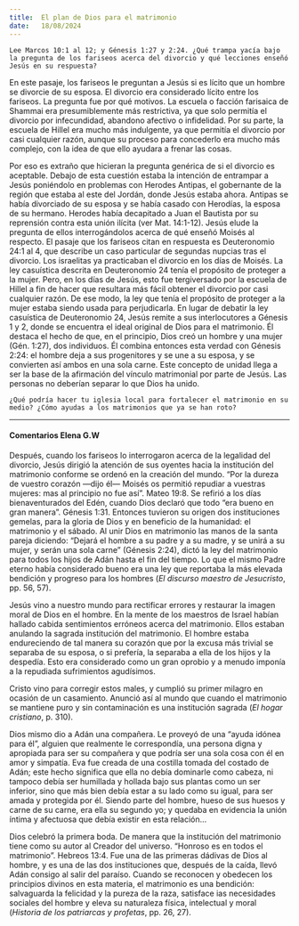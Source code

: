 ```yaml
---
title:  El plan de Dios para el matrimonio
date:   18/08/2024
---
```


`Lee Marcos 10:1 al 12; y Génesis 1:27 y 2:24. ¿Qué trampa yacía bajo la pregunta de los fariseos acerca del divorcio y qué lecciones enseñó Jesús en su respuesta?`

En este pasaje, los fariseos le preguntan a Jesús si es lícito que un hombre se divorcie de su esposa. El divorcio era considerado lícito entre los fariseos. La pregunta fue por qué motivos. La escuela o facción farisaica de Shammai era presumiblemente más restrictiva, ya que solo permitía el divorcio por infecundidad, abandono afectivo o infidelidad. Por su parte, la escuela de Hillel era mucho más indulgente, ya que permitía el divorcio por casi cualquier razón, aunque su proceso para concederlo era mucho más complejo, con la idea de que ello ayudara a frenar las cosas.

Por eso es extraño que hicieran la pregunta genérica de si el divorcio es aceptable. Debajo de esta cuestión estaba la intención de entrampar a Jesús poniéndolo en problemas con Herodes Antipas, el gobernante de la región que estaba al este del Jordán, donde Jesús estaba ahora. Antipas se había divorciado de su esposa y se había casado con Herodías, la esposa de su hermano. Herodes había decapitado a Juan el Bautista por su reprensión contra esta unión ilícita (ver Mat. 14:1-12). Jesús elude la pregunta de ellos interrogándolos acerca de qué enseñó Moisés al respecto. El pasaje que los fariseos citan en respuesta es Deuteronomio 24:1 al 4, que describe un caso particular de segundas nupcias tras el divorcio. Los israelitas ya practicaban el divorcio en los días de Moisés. La ley casuística descrita en Deuteronomio 24 tenía el propósito de proteger a la mujer. Pero, en los días de Jesús, esto fue tergiversado por la escuela de Hillel a fin de hacer que resultara más fácil obtener el divorcio por casi cualquier razón. De ese modo, la ley que tenía el propósito de proteger a la mujer estaba siendo usada para perjudicarla. En lugar de debatir la ley casuística de Deuteronomio 24, Jesús remite a sus interlocutores a Génesis 1 y 2, donde se encuentra el ideal original de Dios para el matrimonio. Él destaca el hecho de que, en el principio, Dios creó un hombre y una mujer (Gén. 1:27), dos individuos. Él combina entonces esta verdad con Génesis 2:24: el hombre deja a sus progenitores y se une a su esposa, y se convierten así ambos en una sola carne. Este concepto de unidad llega a ser la base de la afirmación del vínculo matrimonial por parte de Jesús. Las personas no deberían separar lo que Dios ha unido.

`¿Qué podría hacer tu iglesia local para fortalecer el matrimonio en su medio? ¿Cómo ayudas a los matrimonios que ya se han roto?`

---

#### Comentarios Elena G.W

Después, cuando los fariseos lo interrogaron acerca de la legalidad del divorcio, Jesús dirigió la atención de sus oyentes hacia la institución del matrimonio conforme se ordenó en la creación del mundo. “Por la dureza de vuestro corazón —dijo él— Moisés os permitió repudiar a vuestras mujeres: mas al principio no fue así”. Mateo 19:8. Se refirió a los días bienaventurados del Edén, cuando Dios declaró que todo “era bueno en gran manera”. Génesis 1:31. Entonces tuvieron su origen dos instituciones gemelas, para la gloria de Dios y en beneficio de la humanidad: el matrimonio y el sábado. Al unir Dios en matrimonio las manos de la santa pareja diciendo: “Dejará el hombre a su padre y a su madre, y se unirá a su mujer, y serán una sola carne” (Génesis 2:24), dictó la ley del matrimonio para todos los hijos de Adán hasta el fin del tiempo. Lo que el mismo Padre eterno había considerado bueno era una ley que reportaba la más elevada bendición y progreso para los hombres (_El discurso maestro de Jesucristo_, pp. 56, 57).

Jesús vino a nuestro mundo para rectificar errores y restaurar la imagen moral de Dios en el hombre. En la mente de los maestros de Israel habían hallado cabida sentimientos erróneos acerca del matrimonio. Ellos estaban anulando la sagrada institución del matrimonio. El hombre estaba endureciendo de tal manera su corazón que por la excusa más trivial se separaba de su esposa, o si prefería, la separaba a ella de los hijos y la despedía. Esto era considerado como un gran oprobio y a menudo imponía a la repudiada sufrimientos agudísimos.

Cristo vino para corregir estos males, y cumplió su primer milagro en ocasión de un casamiento. Anunció así al mundo que cuando el matrimonio se mantiene puro y sin contaminación es una institución sagrada (_El hogar cristiano_, p. 310).

Dios mismo dio a Adán una compañera. Le proveyó de una “ayuda idónea para él”, alguien que realmente le correspondía, una persona digna y apropiada para ser su compañera y que podría ser una sola cosa con él en amor y simpatía. Eva fue creada de una costilla tomada del costado de Adán; este hecho significa que ella no debía dominarle como cabeza, ni tampoco debía ser humillada y hollada bajo sus plantas como un ser inferior, sino que más bien debía estar a su lado como su igual, para ser amada y protegida por él. Siendo parte del hombre, hueso de sus huesos y carne de su carne, era ella su segundo yo; y quedaba en evidencia la unión íntima y afectuosa que debía existir en esta relación…

Dios celebró la primera boda. De manera que la institución del matrimonio tiene como su autor al Creador del universo. “Honroso es en todos el matrimonio”. Hebreos 13:4. Fue una de las primeras dádivas de Dios al hombre, y es una de las dos instituciones que, después de la caída, llevó Adán consigo al salir del paraíso. Cuando se reconocen y obedecen los principios divinos en esta materia, el matrimonio es una bendición: salvaguarda la felicidad y la pureza de la raza, satisface ias necesidades sociales del hombre y eleva su naturaleza física, intelectual y moral (_Historia de los patriarcas y profetas_, pp. 26, 27).
